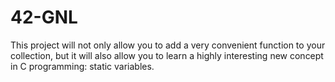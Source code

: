# 42-GNL
This project will not only allow you to add a very convenient function to your collection, but it will also allow you to learn a highly interesting new concept in C programming: static variables.

